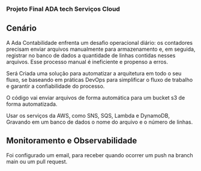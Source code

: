 ### Projeto Final ADA tech Serviços Cloud

## Cenário

A Ada Contabilidade enfrenta um desafio operacional diário: os contadores precisam enviar arquivos manualmente para armazenamento e, em seguida, registrar no banco de dados a quantidade de linhas contidas nesses arquivos. Esse processo manual é ineficiente e propenso a erros.

Será Criada uma solução para automatizar a arquitetura em todo o seu fluxo, se baseando em práticas DevOps para simplificar o fluxo de trabalho e garantir a confiabilidade do processo.

O código vai enviar arquivos de forma automática para um bucket s3 de forma automatizada.

Usar os serviços da AWS, como SNS, SQS, Lambda e DynamoDB, Gravando em um banco de dados o nome do arquivo e o número de linhas.

## Monitoramento e Observabilidade

Foi configurado um email, para receber quando ocorrer um push na branch main ou um pull request.
